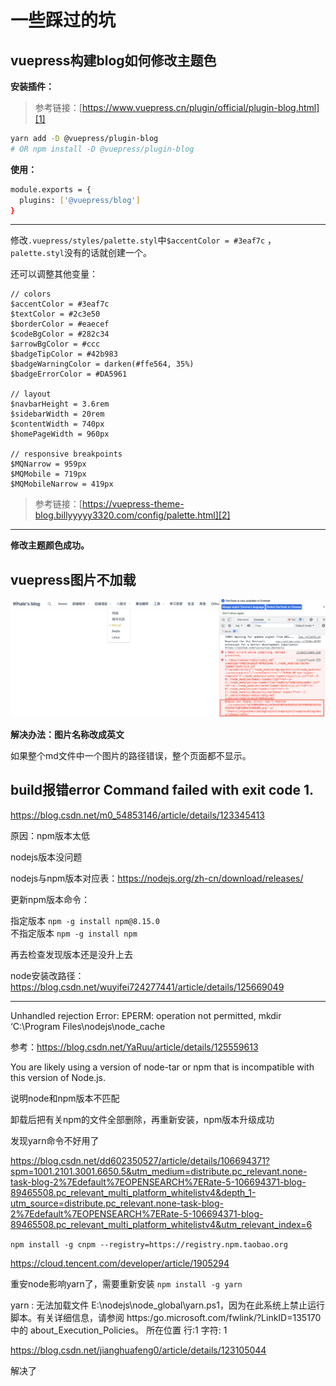 # 一些踩过的坑

## vuepress构建blog如何修改主题色

__安装插件：__

>参考链接：[https://www.vuepress.cn/plugin/official/plugin-blog.html][1]

```sh
yarn add -D @vuepress/plugin-blog
# OR npm install -D @vuepress/plugin-blog
```

__使用：__

```sh
module.exports = {
  plugins: ['@vuepress/blog']
}
```

***

修改`.vuepress/styles/palette.styl`中`$accentColor = #3eaf7c` ，`palette.styl`没有的话就创建一个。

还可以调整其他变量：

``` stylus
// colors
$accentColor = #3eaf7c
$textColor = #2c3e50
$borderColor = #eaecef
$codeBgColor = #282c34
$arrowBgColor = #ccc
$badgeTipColor = #42b983
$badgeWarningColor = darken(#ffe564, 35%)
$badgeErrorColor = #DA5961

// layout
$navbarHeight = 3.6rem
$sidebarWidth = 20rem
$contentWidth = 740px
$homePageWidth = 960px

// responsive breakpoints
$MQNarrow = 959px
$MQMobile = 719px
$MQMobileNarrow = 419px

```

>参考链接：[https://vuepress-theme-blog.billyyyyy3320.com/config/palette.html][2]
***


__修改主题颜色成功。__

[1]:https://www.vuepress.cn/plugin/official/plugin-blog.html
[2]:https://vuepress-theme-blog.billyyyyy3320.com/config/palette.html


## vuepress图片不加载

![wrongpath](./screenshot/wrongpath.png)

__解决办法：图片名称改成英文__

如果整个md文件中一个图片的路径错误，整个页面都不显示。


## build报错error Command failed with exit code 1.

https://blog.csdn.net/m0_54853146/article/details/123345413

原因：npm版本太低

nodejs版本没问题 

nodejs与npm版本对应表：https://nodejs.org/zh-cn/download/releases/

更新npm版本命令：

指定版本 `npm -g install npm@8.15.0`  
不指定版本 `npm -g install npm`

再去检查发现版本还是没升上去

node安装改路径：https://blog.csdn.net/wuyifei724277441/article/details/125669049

***

Unhandled rejection Error: EPERM: operation not permitted, mkdir ‘C:\Program Files\nodejs\node_cache

参考：https://blog.csdn.net/YaRuu/article/details/125559613


You are likely using a version of node-tar or npm that is incompatible with this version of Node.js.

说明node和npm版本不匹配

卸载后把有关npm的文件全部删除，再重新安装，npm版本升级成功

发现yarn命令不好用了

https://blog.csdn.net/dd602350527/article/details/106694371?spm=1001.2101.3001.6650.5&utm_medium=distribute.pc_relevant.none-task-blog-2%7Edefault%7EOPENSEARCH%7ERate-5-106694371-blog-89465508.pc_relevant_multi_platform_whitelistv4&depth_1-utm_source=distribute.pc_relevant.none-task-blog-2%7Edefault%7EOPENSEARCH%7ERate-5-106694371-blog-89465508.pc_relevant_multi_platform_whitelistv4&utm_relevant_index=6

`npm install -g cnpm --registry=https://registry.npm.taobao.org `

https://cloud.tencent.com/developer/article/1905294

重安node影响yarn了，需要重新安装
`npm install -g yarn `

yarn : 无法加载文件 E:\nodejs\node_global\yarn.ps1，因为在此系统上禁止运行脚本。有关详细信息，请参阅 https:/go.microsoft.com/fwlink/?LinkID=135170 中的 about_Execution_Policies。
所在位置 行:1 字符: 1

https://blog.csdn.net/jianghuafeng0/article/details/123105044

解决了
